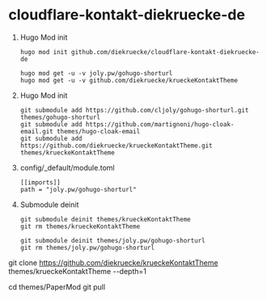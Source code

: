 # cloudflare-kontakt-diekruecke-de

1. Hugo Mod init

    ```shell
    hugo mod init github.com/diekruecke/cloudflare-kontakt-diekruecke-de

    hugo mod get -u -v joly.pw/gohugo-shorturl
    hugo mod get -u -v github.com/diekruecke/krueckeKontaktTheme
    ```

2. Hugo Mod init

    ```shell
    git submodule add https://github.com/cljoly/gohugo-shorturl.git themes/gohugo-shorturl
    git submodule add https://github.com/martignoni/hugo-cloak-email.git themes/hugo-cloak-email
    git submodule add https://github.com/diekruecke/krueckeKontaktTheme.git themes/krueckeKontaktTheme
    ```

3. config/_default/module.toml

    ```shell
    [[imports]]
    path = "joly.pw/gohugo-shorturl"
    ```

4. Submodule deinit

    ```shell
    git submodule deinit themes/krueckeKontaktTheme
    git rm themes/krueckeKontaktTheme

    git submodule deinit themes/joly.pw/gohugo-shorturl
    git rm themes/joly.pw/gohugo-shorturl
    ```


git clone https://github.com/diekruecke/krueckeKontaktTheme themes/krueckeKontaktTheme --depth=1

cd themes/PaperMod
git pull